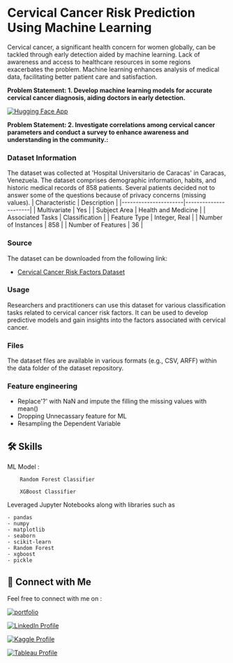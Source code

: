 # **Cervical Cancer Risk Prediction Using Machine Learning**

Cervical cancer, a significant health concern for women globally, can be tackled through early detection aided by machine learning. Lack of awareness and access to healthcare resources in some regions exacerbates the problem. Machine learning enhances analysis of medical data, facilitating better patient care and satisfaction.

**Problem Statement: 1. Develop machine learning models for accurate cervical cancer diagnosis, aiding doctors in early detection.**

[![Hugging Face App](https://img.shields.io/badge/Hugging_Face_App-Cervical_Cancer_Risk_Predictionw-blue?style=for-the-badge&logo=appveyor)](https://huggingface.co/spaces/Parthebhan/Cervical_Cancer_Risk_Prediction)


**Problem Statement: 2. Investigate correlations among cervical cancer parameters and conduct a survey to enhance awareness and understanding in the community.:**

### Dataset Information

The dataset was collected at 'Hospital Universitario de Caracas' in Caracas, Venezuela. The dataset comprises demographic information, habits, and historic medical records of 858 patients. Several patients decided not to answer some of the questions because of privacy concerns (missing values).
| Characteristic       | Description          |
|----------------------|----------------------|
| Multivariate         | Yes                  |
| Subject Area         | Health and Medicine  |
| Associated Tasks     | Classification       |
| Feature Type         | Integer, Real        |
| Number of Instances  | 858                  |
| Number of Features   | 36                   |


### Source
The dataset can be downloaded from the following link:
- [Cervical Cancer Risk Factors Dataset](https://archive.ics.uci.edu/ml/datasets/Cervical+cancer+%28Risk+Factors%29)



### Usage
Researchers and practitioners can use this dataset for various classification tasks related to cervical cancer risk factors. It can be used to develop predictive models and gain insights into the factors associated with cervical cancer.

### Files
The dataset files are available in various formats (e.g., CSV, ARFF) within the data folder of the dataset repository.


### Feature engineering

- Replace'?' with NaN and impute the filling the missing values with mean()
- Dropping Unnecassary feature for ML
- Resampling the Dependent Variable

## 🛠 Skills

ML Model : 
        
        Random Forest Classifier

        XGBoost Classifier

Leveraged Jupyter Notebooks along with libraries such as 

    - pandas
    - numpy
    - matplotlib
    - seaborn
    - scikit-learn
    - Random Forest
    - xgboost
    - pickle



## 🔗 Connect with Me

Feel free to connect with me on :

[![portfolio](https://img.shields.io/badge/my_portfolio-000?style=for-the-badge&logo=ko-fi&logoColor=white)](https://parthebhan143.wixsite.com/datainsights)

[![LinkedIn Profile](https://img.shields.io/badge/LinkedIn_Profile-000?style=for-the-badge&logo=linkedin&logoColor=white)](https://www.linkedin.com/in/parthebhan)

[![Kaggle Profile](https://img.shields.io/badge/Kaggle_Profile-000?style=for-the-badge&logo=kaggle&logoColor=white)](https://www.kaggle.com/parthebhan)

[![Tableau Profile](https://img.shields.io/badge/Tableau_Profile-000?style=for-the-badge&logo=tableau&logoColor=white)](https://public.tableau.com/app/profile/parthebhan.pari/vizzes)



